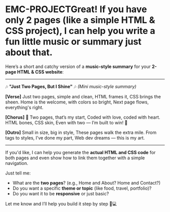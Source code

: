 # EMC-PROJECTGreat! If you have only **2 pages** (like a simple HTML & CSS project), I can help you write a fun little **music or summary** just about that.

Here’s a short and catchy version of a **music-style summary** for your **2-page HTML & CSS website**:

---

🎶 **"Just Two Pages, But I Shine"** 🎶
*(Mini music-style summary)*

**\[Verse]**
Just two pages, simple and clean,
HTML frames it, CSS brings the sheen.
Home is the welcome, with colors so bright,
Next page flows, everything's right.

**\[Chorus]**
🎵 Two pages, that’s my start,
Coded with love, coded with heart.
HTML bones, CSS skin,
Even with two — I’m built to win! 🎵

**\[Outro]**
Small in size, big in style,
These pages walk the extra mile.
From tags to styles, I’ve done my part,
Web dev dreams — this is my art.

---

If you'd like, I can help you generate the **actual HTML and CSS code** for both pages and even show how to link them together with a simple navigation.

Just tell me:

* What are the **two pages**? (e.g., Home and About? Home and Contact?)
* Do you want a specific **theme or topic** (like food, travel, portfolio)?
* Do you want it to be **responsive** or just basic?

Let me know and I’ll help you build it step by step 🎨💻
